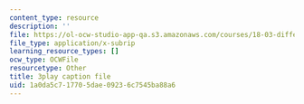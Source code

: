 ```yaml
---
content_type: resource
description: ''
file: https://ol-ocw-studio-app-qa.s3.amazonaws.com/courses/18-03-differential-equations-spring-2010/1a0da5c717705dae09236c7545ba88a6_heBvViSi9xQ.srt
file_type: application/x-subrip
learning_resource_types: []
ocw_type: OCWFile
resourcetype: Other
title: 3play caption file
uid: 1a0da5c7-1770-5dae-0923-6c7545ba88a6
---
```

